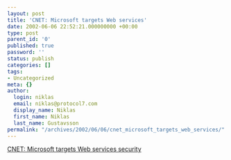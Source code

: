 ```yaml
---
layout: post
title: 'CNET: Microsoft targets Web services'
date: 2002-06-06 22:52:21.000000000 +00:00
type: post
parent_id: '0'
published: true
password: ''
status: publish
categories: []
tags:
- Uncategorized
meta: {}
author:
  login: niklas
  email: niklas@protocol7.com
  display_name: Niklas
  first_name: Niklas
  last_name: Gustavsson
permalink: "/archives/2002/06/06/cnet_microsoft_targets_web_services/"
---
```

[CNET: Microsoft targets Web services security](http://news.com.com/2100-1001-933107.html?legacy=cnet&tag=pt.rss..feed.ne_20008300)

